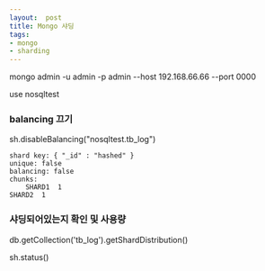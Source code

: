 ```yaml
---
layout:  post
title: Mongo 샤딩
tags:
- mongo
- sharding
---
```


mongo admin -u admin -p admin --host 192.168.66.66 --port 0000

use nosqltest

### balancing 끄기

sh.disableBalancing("nosqltest.tb_log")
```
shard key: { "_id" : "hashed" }
unique: false
balancing: false
chunks:
	SHARD1  1
SHARD2  1
```

### 샤딩되어있는지 확인 및 사용량
db.getCollection('tb_log').getShardDistribution()

sh.status()